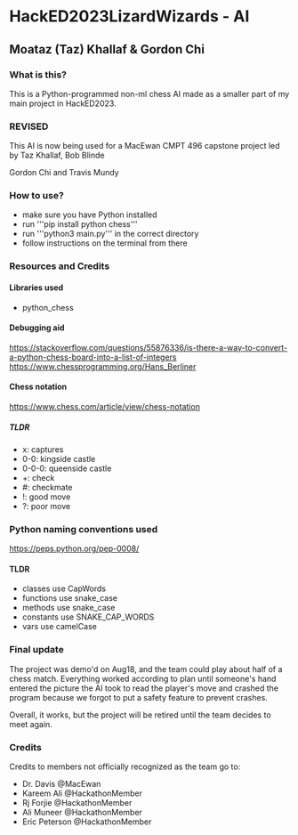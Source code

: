# HackED2023LizardWizards - AI
## Moataz (Taz) Khallaf & Gordon Chi
### What is this?
This is a Python-programmed non-ml chess AI made as a smaller part of my main project in HackED2023.

### REVISED
This AI is now being used for a MacEwan CMPT 496 capstone project led by Taz Khallaf, Bob Blinde

Gordon Chi and Travis Mundy

### How to use?
- make sure you have Python installed
- run '''pip install python chess'''
- run '''python3 main.py''' in the correct directory
- follow instructions on the terminal from there

### Resources and Credits
#### Libraries used
- python_chess

#### Debugging aid
https://stackoverflow.com/questions/55876336/is-there-a-way-to-convert-a-python-chess-board-into-a-list-of-integers \
https://www.chessprogramming.org/Hans_Berliner

#### Chess notation
https://www.chess.com/article/view/chess-notation

##### TLDR
- x: captures
- 0-0: kingside castle
- 0-0-0: queenside castle
- +: check
- #: checkmate
- !: good move
- ?: poor move

### Python naming conventions used
https://peps.python.org/pep-0008/

#### TLDR
- classes use CapWords
- functions use snake_case
- methods use snake_case
- constants use SNAKE_CAP_WORDS
- vars use camelCase

### Final update
The project was demo'd on Aug18, and the team could play about half of a chess match.
Everything worked according to plan until someone's hand entered the picture the AI took
to read the player's move and crashed the program because we forgot to put a safety feature
to prevent crashes.

Overall, it works, but the project will be retired until the team decides to meet again.

### Credits
Credits to members not officially recognized as the team go to:
- Dr. Davis @MacEwan
- Kareem Ali @HackathonMember 
- Rj Forjie @HackathonMember
- Ali Muneer @HackathonMember
- Eric Peterson @HackathonMember
